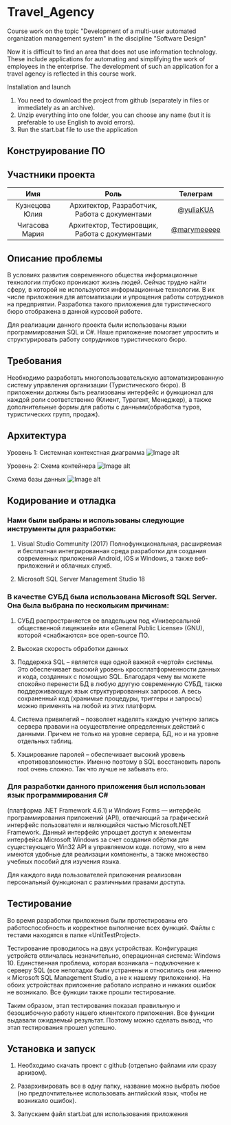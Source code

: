 # Travel_Agency
Course work on the topic
"Development of a multi-user automated organization management system" 
in the discipline "Software Design"

Now it is difficult to find an area that does not use information technology. These include applications for automating and simplifying the work of employees in the enterprise.
The development of such an application for a travel agency is reflected in this course work.

Installation and launch
1. You need to download the project from github (separately in files or immediately as an archive).
2. Unzip everything into one folder, you can choose any name (but it is preferable to use English to avoid errors).
3. Run the start.bat file to use the application

## Конструирование ПО

## Участники проекта
| Имя | Роль | Телеграм |
| :---: | :---: | :---: |
| Кузнецова Юлия | Архитектор, Разработчик, Работа с документами | [@yuliaKUA](https://t.me/yuliaKUA) |
| Чигасова Мария | Архитектор, Тестировщик, Работа с документами | [@marymeeeee](https://t.me/marymeeeee) |

## Описание проблемы

В условиях развития современного общества информационные технологии глубоко проникают жизнь людей. Сейчас трудно найти сферу, в которой не используются информационные технологии. В их числе приложения для автоматизации и упрощения работы сотрудников на предприятии. Разработка такого приложения для туристического бюро отображена в данной курсовой работе.

Для реализации данного проекта были использованы языки программирования SQL и C#. Наше приложение помогает упростить и структурировать работу сотрудников туристического бюро.

## Требования

Необходимо разработать многопользовательскую автоматизированную систему управления организации (Туристического бюро). В приложении должны быть реализованы интерфейс и функционал для каждой роли соответственно (Клиент, Турагент, Менеджер), а также дополнительные формы для работы с данными(обработка туров, туристических групп, продаж).

## Архитектура

Уровень 1: Системная контекстная диаграмма
![Image alt](https://github.com/mickkoro/Travel_Agency/blob/main/report/2.png)

Уровень 2: Схема контейнера
![Image alt](https://github.com/mickkoro/Travel_Agency/blob/main/report/1.png)

Схема базы данных
![Image alt](https://github.com/mickkoro/Travel_Agency/blob/main/report/0.jpg)

## Кодирование и отладка
### Нами были выбраны и использованы следующие инструменты для разработки:

1. Visual Studio Community (2017) Полнофункциональная, расширяемая и бесплатная интегрированная среда разработки для создания современных приложений Android, iOS и Windows, а также веб-приложений и облачных служб.

2. Microsoft SQL Server Management Studio 18

### В качестве СУБД была использована Microsoft SQL Server. Она была выбрана по нескольким причинам:

1. СУБД распространяется ее владельцем под «Универсальной общественной лицензией» или «General Public License» (GNU), которой «снабжаются» все open-source ПО.

2. Высокая скорость обработки данных

3. Поддержка SQL – является еще одной важной «чертой» системы. Это обеспечивает высокий уровень кроссплатформенности данных и кода, созданных с помощью SQL. Благодаря чему вы можете спокойно перенести БД в любую другую современную СУБД, также поддерживающую язык структурированных запросов. А весь сохраненный код (хранимые процедуры, триггеры и запросы) можно применять на любой из этих платформ.

4. Система привилегий – позволяет наделять каждую учетную запись сервера правами на осуществление определенных действий с данными. Причем не только на уровне сервера, БД, но и на уровне отдельных таблиц.

5. Хэширование паролей – обеспечивает высокий уровень «противовзломности». Именно поэтому в SQL восстановить пароль root очень сложно. Так что лучше не забывать его.

### Для разработки данного приложения был использован язык программирования C# 

(платформа .NET Framework 4.6.1) и Windows Forms — интерфейс программирования приложений (API), отвечающий за графический интерфейс пользователя и являющийся частью Microsoft.NET Framework. Данный интерфейс упрощает доступ к элементам интерфейса Microsoft Windows за счет создания обёртки для существующего Win32 API в управляемом коде. потому, что в нем имеются удобные для реализации компоненты, а также множество учебных пособий для изучения языка.

Для каждого вида пользователей приложения реализован персональный функционал с различными правами доступа.

## Тестирование

Во время разработки приложения были протестированы его работоспособность и корректное выполнение всех функций. Файлы с тестами находятся в папке «UnitTestProject».

Тестирование проводилось на двух устройствах. Конфигурация устройств отличалась незначительно, операционная система: Windows 10. Единственная проблема, которая возникала – подключение к серверу SQL (все неполадки были устранены и относились они именно к Microsoft SQL Management Studio, а не к нашему приложению). На обоих устройствах приложение работало исправно и никаких ошибок не возникало. Все функции также прошли тестирование.

Таким образом, этап тестирования показал правильную и безошибочную работу нашего клиентского приложения. Все функции выдавали ожидаемый результат. Поэтому можно сделать вывод, что этап тестирования прошел успешно.

## Установка и запуск

1. Необходимо скачать проект с github (отдельно файлами или сразу архивом).

2. Разархивировать все в одну папку, название можно выбрать любое (но предпочтительнее использовать английский язык, чтобы не возникало ошибок).

3. Запускаем файл start.bat для использования приложения
